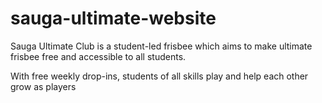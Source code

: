 # sauga-ultimate-website

Sauga Ultimate Club is a student-led frisbee which aims to make ultimate frisbee free and accessible to all students.

With free weekly drop-ins, students of all skills play and help each other grow as players